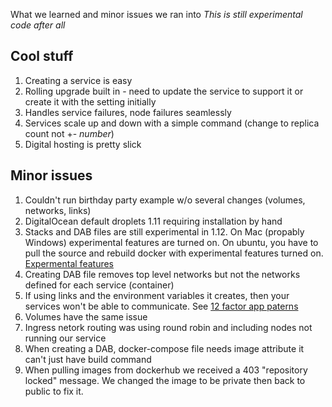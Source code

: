 What we learned and minor issues we ran into
*This is still experimental code after all*

## Cool stuff
1. Creating a service is easy
1. Rolling upgrade built in - need to update the service to support it or create it with the setting initially
1. Handles service failures, node failures seamlessly
1. Services scale up and down with a simple command (change to replica count not +- *number*)
1. Digital hosting is pretty slick

## Minor issues
1. Couldn't run birthday party example w/o several changes (volumes, networks, links)
1. DigitalOcean default droplets 1.11 requiring installation by hand
1. Stacks and DAB files are still experimental in 1.12.  On Mac (propably Windows) experimental features are turned on.  On ubuntu, you have to pull the source and rebuild docker with experimental features turned on. [Expermental features](https://github.com/docker/docker/tree/master/experimental)
1. Creating DAB file removes top level networks but not the networks defined for each service (container)
1. If using links and the environment variables it creates, then your services won't be able to communicate.  See [12 factor app paterns](https:/12factor.net)
1. Volumes have the same issue
1. Ingress netork routing was using round robin and including nodes not running our service
1. When creating a DAB, docker-compose file needs image attribute it can't just have build command
1. When pulling images from dockerhub we received a 403 "repository locked" message.  We changed the image to be private then back to public to fix it.
